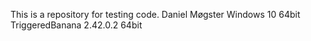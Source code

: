 This is a repository for testing code.
Daniel Møgster
Windows 10 64bit
TriggeredBanana
2.42.0.2 64bit